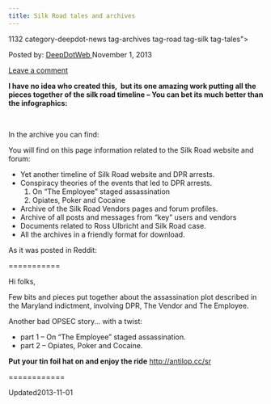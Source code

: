 ```yaml
---
title: Silk Road tales and archives
---
```

1132 category-deepdot-news tag-archives tag-road tag-silk tag-tales">

<span>Posted by: <a href="https://www.deepdotweb.com/author/admin/" title="">DeepDotWeb </a></span>
<span>November 1, 2013</span>

<span><a href="https://www.deepdotweb.com/2013/11/01/silk-road-tales-and-archives/#respond">Leave a comment</a></span>
</p>
<div class="clear"></div>
<div class="entry">
<p><strong>I have no idea who created this,  but its one amazing work putting all the pieces together of the silk road timeline &#8211; You can bet its much better than the infographics:</strong></p>
<p>&nbsp;</p>
<p>In the archive you can find:</p>
<p>You will find on this page information related to the Silk Road website and forum:</p>
<ul>
<li>Yet another timeline of Silk Road website and DPR arrests.</li>
<li>Conspiracy theories of the events that led to DPR arrests.
<ol>
<li>On &#8220;The Employee&#8221; staged assassination</li>
<li>Opiates, Poker and Cocaine</li>
</ol>
</li>
<li><a> Archive of the Silk Road </a>Vendors pages and forum profiles.</li>
<li>Archive of all posts and messages from &#8220;key&#8221; users and vendors</li>
<li>Documents related to Ross Ulbricht and Silk Road case.</li>
<li>All the archives in a friendly format for download.</li>
</ul>
<p>As it was posted in Reddit:</p>
<p>===========</p>
<p>Hi folks,</p>
<p>Few bits and pieces put together about the assassination plot described in the Maryland indictment, involving DPR, The Vendor and The Employee.</p>
<p>Another bad OPSEC story&#8230; with a twist:</p>
<ul>
<li>part 1 &#8211; On &#8220;The Employee&#8221; staged assassination.</li>
<li>part 2 &#8211; Opiates, Poker and Cocaine.</li>
</ul>
<p><strong>Put your tin foil hat on and enjoy the ride</strong> <a href="http://antilop.cc/sr" target="_blank">http://antilop.cc/sr</a></p>
<p>============</p>
</div>
<span style="display:none"><a href="https://www.deepdotweb.com/tag/archives/" rel="tag">archives</a> <a href="https://www.deepdotweb.com/tag/road/" rel="tag">road</a> <a href="https://www.deepdotweb.com/tag/silk/" rel="tag">silk</a> <a href="https://www.deepdotweb.com/tag/tales/" rel="tag">tales</a></span> 
Updated2013-11-01</span>
<div style="display:none" class="vcard author" itemprop="author" itemscope itemtype="http://schema.org/Person"><strong class="fn" itemprop="name">